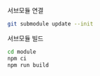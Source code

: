 서브모듈 연결

```bash
git submodule update --init
```

서브모듈 빌드

```bash
cd module
npm ci
npm run build
```
